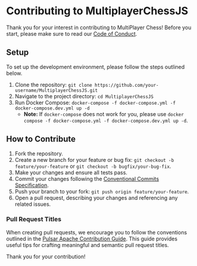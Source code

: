 # Contributing to MultiplayerChessJS

Thank you for your interest in contributing to MultiPlayer Chess! Before you start, please make sure to read our [Code of Conduct](CODE_OF_CONDUCT.md).

## Setup

To set up the development environment, please follow the steps outlined below.

1. Clone the repository: `git clone https://github.com/your-username/MultiplayerChessJS.git`
2. Navigate to the project directory: `cd MultiplayerChessJS`
3. Run Docker Compose: `docker-compose -f docker-compose.yml -f docker-compose.dev.yml up -d`
   - **Note:** If `docker-compose` does not work for you, please use `docker compose -f docker-compose.yml -f docker-compose.dev.yml up -d`.

## How to Contribute

1. Fork the repository.
2. Create a new branch for your feature or bug fix: `git checkout -b feature/your-feature` or `git checkout -b bugfix/your-bug-fix`.
3. Make your changes and ensure all tests pass.
4. Commit your changes following the [Conventional Commits Specification](https://www.conventionalcommits.org/en/v1.0.0/).
5. Push your branch to your fork: `git push origin feature/your-feature`.
6. Open a pull request, describing your changes and referencing any related issues.

### Pull Request Titles

When creating pull requests, we encourage you to follow the conventions outlined in the [Pulsar Apache Contribution Guide](https://pulsar.apache.org/contribute/develop-semantic-title/). This guide provides useful tips for crafting meaningful and semantic pull request titles.

Thank you for your contribution!
